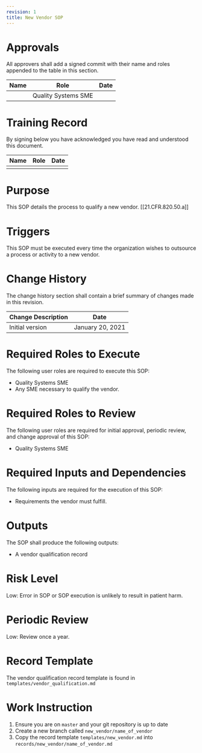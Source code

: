 ```yaml
---
revision: 1
title: New Vendor SOP
---
```


# Approvals

All approvers shall add a signed commit with their name and roles appended to the table in this section.

| Name | Role | Date |
|---|---|---|
|      | Quality Systems SME |      |

# Training Record

By signing below you have acknowledged you have read and understood this document.

| Name | Role | Date |
| ---- | ---- | ---- |
|      |      |      |

# Purpose

This SOP details the process to qualify a new vendor. [[21.CFR.820.50.a]]

# Triggers

This SOP must be executed every time the organization wishes to outsource a process or activity to a new vendor.

# Change History

The change history section shall contain a brief summary of changes made in this revision.

| Change Description | Date             |
| ------------------ | ---------------- |
| Initial version    | January 20, 2021 |

# Required Roles to Execute

The following user roles are required to execute this SOP:

- Quality Systems SME
- Any SME necessary to qualify the vendor.

# Required Roles to Review

The following user roles are required for initial approval, periodic review, and change approval of this SOP:

- Quality Systems SME

# Required Inputs and Dependencies

The following inputs are required for the execution of this SOP:

- Requirements the vendor must fulfill. 

# Outputs

The SOP shall produce the following outputs:

- A vendor qualification record

# Risk Level

Low: Error in SOP or SOP execution is unlikely to result in patient harm.

# Periodic Review

Low: Review once a year.

# Record Template

The vendor qualification record template is found in `templates/vendor_qualification.md`

# Work Instruction

1. Ensure you are on `master` and your git repository is up to date
1. Create a new branch called `new_vendor/name_of_vendor`
1. Copy the record template `templates/new_vendor.md` into `records/new_vendor/name_of_vendor.md`

